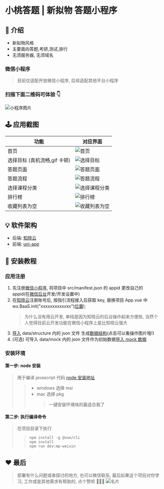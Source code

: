 # 小桃答题 | 新拟物 答题小程序

## 📑 介绍

- 新拟物风格
- 主要面向答题,考研,测试,排行
- 无须服务器, 无须域名

### 微信小程序

> 目前仅适配开放微信小程序, 后续适配其他平台小程序

### 扫描下面二维码可体验 👇

![小程序图片](http://cdn.sunway.xyz/uPic/gh_854c604dd8f8_258.jpg)

## 🕹 应用截图

| 功能                         | 对应界面                                               |
| ---------------------------- | ------------------------------------------------------ |
| 首页                         | ![首页](http://cdn.sunway.xyz/uPic/image5.png)         |
| 选择目标 (真机流畅,gif 卡顿) | ![选择目标](http://cdn.sunway.xyz/uPic/target.gif)     |
| 答题页面                     | ![答题页面](http://cdn.sunway.xyz/uPic/image2.png)     |
| 答题流程                     | ![答题流程](http://cdn.sunway.xyz/uPic/answer.gif)     |
| 选择课程分类                 | ![选择课程分类](http://cdn.sunway.xyz/uPic/image1.png) |
| 排行榜                       | ![排行榜](http://cdn.sunway.xyz/uPic/image3.png)       |
| 收藏列表为空                 | ![收藏列表为空](http://cdn.sunway.xyz/uPic/image4.png) |

## 💡 软件架构

- 后端: [知晓云](https://cloud.minapp.com/)
- 前端: [uni-app](https://uniapp.dcloud.io/)

## 🚀 安装教程

### 应用注册

1. 先注册[微信小程序](https://mp.weixin.qq.com/), 将项目中 src/manifest.json 的 appid 更改自己的 appid(在[微信后台](https://mp.weixin.qq.com/)开发/开发设置中)
2. 在[知晓云](https://cloud.minapp.com/dashboard)注册账号后, 按指引流程接入后获取 key, 替换项目 App.vue 中 wx.BaaS.init("xxxxxxxxxxxxx")[位置](http://cdn.sunway.xyz/uPic/image8.png)!;
   > 为什么没有用云开发, 单纯是因为知晓云的后台操作起来方便些, 当然个人觉得目前云开发功能在微信小程序上是比知晓云强大
3. [导入](https://i1.100024.xyz/i/2020/06/24/fhdtwz.jpg) data/structure 内的 json 文件 生成[数据结构](http://cdn.sunway.xyz/uPic/image7.png)(点击可以看操作图片哦!)
4. (可选) 可导入 data/mock 内的 json 文件作为初始数据[导入 mock 数据](http://cdn.sunway.xyz/uPic/WX20200628-224504@2x.png)

### 安装环境

#### 第一步: node 安装

> 用于编译 javascript 代码
> [node 安装地址](https://nodejs.org/zh-cn/download/)
>
> > - windows 选择 msi
> > - mac 选择 pkg
> >   > 一键安装环境啥的最适合我了

#### 第二步: 执行编译命令

> 在项目目录下执行
>
> > `npm install -g @vue/cli`  
> > `npm install`  
> > `npm run dev:mp-weixin`

## ❤️ 最后

> 部署有什么问题或者探讨的地方, 也可以微信联系, 最后如果这个项目对你学习, 工作或是其他需求有帮助的, 点个赞呗 💃💃💃
>![名片](http://cdn.sunway.xyz/uPic/image6.png)